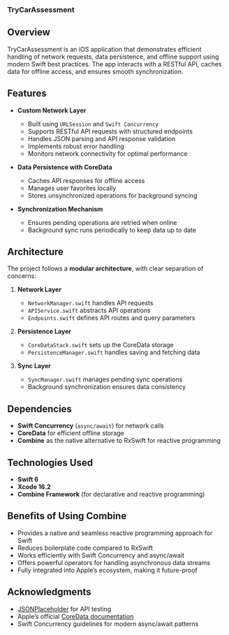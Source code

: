 ### **TryCarAssessment**

## Overview

TryCarAssessment is an iOS application that demonstrates efficient handling of network requests, data persistence, and offline support using modern Swift best practices. The app interacts with a RESTful API, caches data for offline access, and ensures smooth synchronization.

## Features

- **Custom Network Layer**
  - Built using `URLSession` and `Swift Concurrency`
  - Supports RESTful API requests with structured endpoints
  - Handles JSON parsing and API response validation
  - Implements robust error handling
  - Monitors network connectivity for optimal performance

- **Data Persistence with CoreData**
  - Caches API responses for offline access
  - Manages user favorites locally
  - Stores unsynchronized operations for background syncing

- **Synchronization Mechanism**
  - Ensures pending operations are retried when online
  - Background sync runs periodically to keep data up to date

## Architecture

The project follows a **modular architecture**, with clear separation of concerns:

1. **Network Layer**
   - `NetworkManager.swift` handles API requests
   - `APIService.swift` abstracts API operations
   - `Endpoints.swift` defines API routes and query parameters

2. **Persistence Layer**
   - `CoreDataStack.swift` sets up the CoreData storage
   - `PersistenceManager.swift` handles saving and fetching data

3. **Sync Layer**
   - `SyncManager.swift` manages pending sync operations
   - Background synchronization ensures data consistency

## Dependencies

- **Swift Concurrency** (`async/await`) for network calls
- **CoreData** for efficient offline storage
- **Combine** as the native alternative to RxSwift for reactive programming

## Technologies Used

- **Swift 6**
- **Xcode 16.2**
- **Combine Framework** (for declarative and reactive programming)

## Benefits of Using Combine

- Provides a native and seamless reactive programming approach for Swift
- Reduces boilerplate code compared to RxSwift
- Works efficiently with Swift Concurrency and async/await
- Offers powerful operators for handling asynchronous data streams
- Fully integrated into Apple’s ecosystem, making it future-proof

## Acknowledgments

- [JSONPlaceholder](https://jsonplaceholder.typicode.com/) for API testing
- Apple’s official [CoreData documentation](https://developer.apple.com/documentation/coredata)
- Swift Concurrency guidelines for modern async/await patterns
